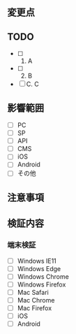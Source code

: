 <!-- 

- すべての項目を埋めなくてよい / 不要な項目は削除
- 進行中のものは[WIP]をつける

-->

## 変更点
<!-- 変更の目的 / 概要 / 関連するIssue番号 -->

## TODO
<!-- このPRで対応する内容 -->

- [ ] 1. A
- [ ] 2. B
- [ ] C. C

## 影響範囲
<!-- 想定されうる変更の影響範囲 -->

- [ ] PC
- [ ] SP
- [ ] API
- [ ] CMS
- [ ] iOS
- [ ] Android
- [ ] その他

## 注意事項
<!-- 依存関係や変更にともなう注意事項 -->

## 検証内容
<!-- 検証者に確認してほしいところ -->

### 端末検証

- [ ] Windows IE11
- [ ] Windows Edge
- [ ] Windows Chrome
- [ ] Windows Firefox
- [ ] Mac Safari
- [ ] Mac Chrome
- [ ] Mac Firefox
- [ ] iOS
- [ ] Android
